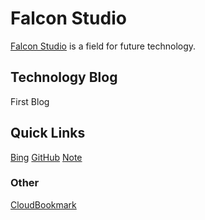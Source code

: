 # Falcon Studio

[Falcon Studio](https://gitfalcon.github.io) is a field for future technology.

## Technology Blog

First Blog

## Quick Links

[Bing](https://www.bing.com)
[GitHub](https://www.github.com)
[Note](https://note.youdao.com)

### Other

[CloudBookmark](https://gitfalcon.github.io/CloudBookmark)
